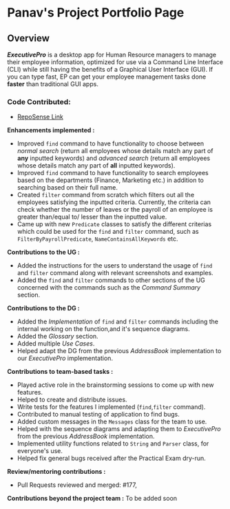 # Panav's Project Portfolio Page 

## Overview

***ExecutivePro*** is a desktop app for Human Resource managers to manage their employee information, optimized for use via a Command Line Interface (CLI) while still having the benefits of a Graphical User Interface (GUI).
If you can type fast, EP can get your employee management tasks done **faster** than traditional GUI apps.


### Code Contributed:
- [RepoSense Link](https://nus-cs2103-ay2223s2.github.io/tp-dashboard/?search=panavdua&breakdown=true&sort=groupTitle%20dsc&sortWithin=title&since=2023-02-17&timeframe=commit&mergegroup=&groupSelect=groupByRepos&checkedFileTypes=docs~functional-code~test-code~other)

**Enhancements implemented :**
- Improved `find` command to have functionality to choose between _normal search_
  (return all employees whose details match any part of **any** inputted keywords) and _advanced search_
  (return all employees whose details match any part of **all** inputted keywords). 
- Improved `find` command to have functionality to search employees based on the departments (Finance, Marketing etc.)
in addition to searching based on their full name.
- Created `filter` command from scratch which filters out all the employees satisfying the inputted criteria. Currently,
the criteria can check whether the number of leaves or the payroll of an employee is greater than/equal to/
lesser than the inputted value.
- Came up with new `Predicate` classes to satisfy the different criterias which could be used for the `find`
and `filter` command, such as `FilterByPayrollPredicate`, `NameContainsAllKeywords` etc.

**Contributions to the UG :**
- Added the instructions for the users to understand the usage of `find` and `filter` command along with relevant screenshots and examples.
- Added the `find` and `filter` commands to other sections of the UG concerned with the commands such as the _Command Summary_ section.


**Contributions to the DG :**
- Added the _Implementation_ of `find` and `filter` commands including the internal working on the function,and it's sequence diagrams.
- Added the _Glossary_ section.
- Added multiple _Use Cases_.
- Helped adapt the DG from the previous _AddressBook_ implementation to our _ExecutivePro_ implementation.

**Contributions to team-based tasks :**
- Played active role in the brainstorming sessions to come up with new features.
- Helped to create and distribute issues.
- Write tests for the features I implemented (`find`,`filter` command).
- Contributed to manual testing of application to find bugs.
- Added custom messages in the `Messages` class for the team to use.
- Helped with the sequence diagrams and adapting them to _ExecutivePro_ from the previous _AddressBook_ implementation.
- Implemented utility functions related to `String` and `Parser` class, for everyone's use.
- Helped fix general bugs received after the Practical Exam dry-run. 

**Review/mentoring contributions :**
- Pull Requests reviewed and merged: #177, 

**Contributions beyond the project team :**
To be added soon

